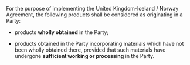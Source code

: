 For the purpose of implementing the United Kingdom-Iceland / Norway Agreement, the following products shall be considered as originating in a Party:

- products **wholly obtained** in the Party;

- products obtained in the Party incorporating materials which have not been wholly obtained there, provided that such materials have undergone **sufficient working or processing** in the Party.

